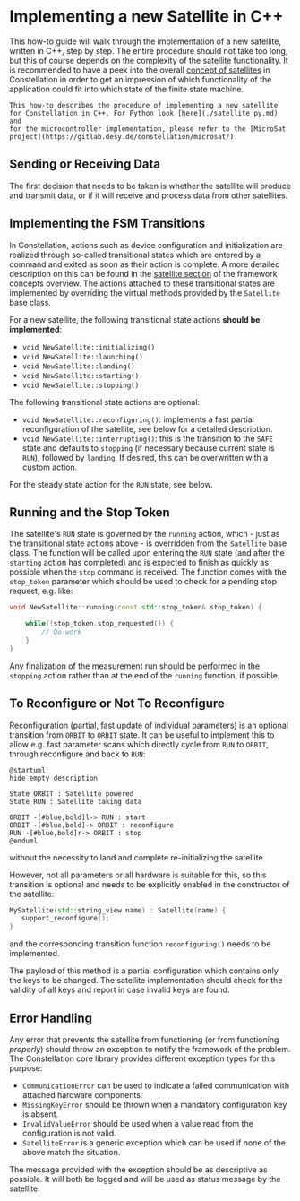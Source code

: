 # Implementing a new Satellite in C++

This how-to guide will walk through the implementation of a new satellite, written in C++, step by step. The entire
procedure should not take too long, but this of course depends on the complexity of the satellite functionality.
It is recommended to have a peek into the overall [concept of satellites](../concepts/satellite.md) in Constellation in
order to get an impression of which functionality of the application could fit into which state of the finite state machine.

```{note}
This how-to describes the procedure of implementing a new satellite for Constellation in C++. For Python look [here](./satellite_py.md) and
for the microcontroller implementation, please refer to the [MicroSat project](https://gitlab.desy.de/constellation/microsat/).
```

## Sending or Receiving Data

The first decision that needs to be taken is whether the satellite will produce and transmit data, or if it will receive and
process data from other satellites.

## Implementing the FSM Transitions

In Constellation, actions such as device configuration and initialization are realized through so-called transitional states
which are entered by a command and exited as soon as their action is complete. A more detailed description on this can be found
in the [satellite section](../concepts/satellite.md) of the framework concepts overview. The actions attached to these
transitional states are implemented by overriding the virtual methods provided by the `Satellite` base class.

For a new satellite, the following transitional state actions **should be implemented**:

* `void NewSatellite::initializing()`
* `void NewSatellite::launching()`
* `void NewSatellite::landing()`
* `void NewSatellite::starting()`
* `void NewSatellite::stopping()`

The following transitional state actions are optional:

* `void NewSatellite::reconfiguring()`: implements a fast partial reconfiguration of the satellite, see below for a detailed description.
* `void NewSatellite::interrupting()`: this is the transition to the `SAFE` state and defaults to `stopping` (if necessary because current state is `RUN`), followed by `landing`. If desired, this can be overwritten with a custom action.

For the steady state action for the `RUN` state, see below.

## Running and the Stop Token

The satellite's `RUN` state is governed by the `running` action, which - just as the transitional state actions above - is overridden from the `Satellite` base class.
The function will be called upon entering the `RUN` state (and after the `starting` action has completed) and is expected to finish as quickly as possible when the
`stop` command is received. The function comes with the `stop_token` parameter which should be used to check for a pending stop request, e.g. like:

```cpp
void NewSatellite::running(const std::stop_token& stop_token) {

    while(!stop_token.stop_requested()) {
        // Do work
    }
}
```

Any finalization of the measurement run should be performed in the `stopping` action rather than at the end of the `running` function, if possible.

## To Reconfigure or Not To Reconfigure

Reconfiguration (partial, fast update of individual parameters) is an optional transition from `ORBIT` to `ORBIT` state. It can
be useful to implement this to allow e.g. fast parameter scans which directly cycle from `RUN` to `ORBIT`, through reconfigure
and back to `RUN`:

```plantuml
@startuml
hide empty description

State ORBIT : Satellite powered
State RUN : Satellite taking data

ORBIT -[#blue,bold]l-> RUN : start
ORBIT -[#blue,bold]-> ORBIT : reconfigure
RUN -[#blue,bold]r-> ORBIT : stop
@enduml
```

without the necessity to land and complete re-initializing the satellite.

However, not all parameters or all hardware is suitable for this, so this transition is optional and needs to be explicitly
enabled in the constructor of the satellite:

```cpp
MySatellite(std::string_view name) : Satellite(name) {
   support_reconfigure();
}
```

and the corresponding transition function `reconfiguring()` needs to be implemented.

The payload of this method is a partial configuration which contains only the keys to be changed. The satellite
implementation should check for the validity of all keys and report in case invalid keys are found.

## Error Handling

Any error that prevents the satellite from functioning (or from functioning *properly*) should throw an exception to notify
the framework of the problem. The Constellation core library provides different exception types for this purpose:

* `CommunicationError` can be used to indicate a failed communication with attached hardware components.
* `MissingKeyError` should be thrown when a mandatory configuration key is absent.
* `InvalidValueError` should be used when a value read from the configuration is not valid.
* `SatelliteError` is a generic exception which can be used if none of the above match the situation.

The message provided with the exception should be as descriptive as possible. It will both be logged and will be used as
status message by the satellite.
